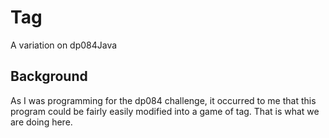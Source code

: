 
# Tag
A variation on dp084Java

## Background
As I was programming for the dp084 challenge, it occurred to me that this program could be fairly easily modified into a game of tag.  That is what we are doing here.
